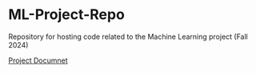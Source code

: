 # ML-Project-Repo
Repository for hosting code related to the Machine Learning project (Fall 2024)

[Project Documnet](https://docs.google.com/document/d/1H6OUVebQfyA8vTxenFzHXFkxN1BuTX3Dxk14apgoWJg/edit?tab=t.0)